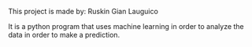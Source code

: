 This project is made by:
Ruskin Gian Lauguico

It is a python program that uses machine learning in order to analyze the data in order to make a prediction.
